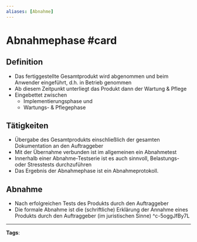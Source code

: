 ```yaml
---
aliases: [Abnahme]
---
```


# Abnahmephase #card
## Definition
- Das fertiggestellte Gesamtprodukt wird abgenommen und beim Anwender eingeführt, d.h. in Betrieb genommen
- Ab diesem Zeitpunkt unterliegt das Produkt dann der Wartung \& Pflege 
- Eingebettet zwischen
	- Implementierungsphase und
	- Wartungs- \& Pflegephase
## Tätigkeiten
- Übergabe des Gesamtprodukts einschließlich der gesamten Dokumentation an den Auftraggeber
- Mit der Übernahme verbunden ist im allgemeinen ein Abnahmetest
- Innerhalb einer Abnahme-Testserie ist es auch sinnvoll, Belastungs- oder Stresstests durchzuführen
- Das Ergebnis der Abnahmephase ist ein Abnahmeprotokoll.
## Abnahme
- Nach erfolgreichen Tests des Produkts durch den Auftraggeber
- Die formale Abnahme ist die (schriftliche) Erklärung der Annahme eines Produkts durch den Auftraggeber (im juristischen Sinne)
^c-5oggJfBy7L
---
**Tags**: 